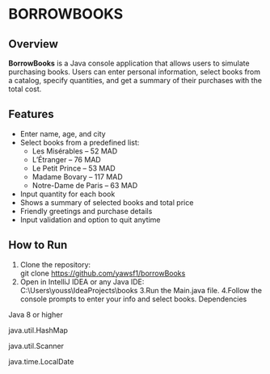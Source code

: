 # BORROWBOOKS

## Overview
**BorrowBooks** is a Java console application that allows users to simulate purchasing books. Users can enter personal information, select books from a catalog, specify quantities, and get a summary of their purchases with the total cost.

## Features
- Enter name, age, and city
- Select books from a predefined list:
  - Les Misérables – 52 MAD  
  - L’Étranger – 76 MAD  
  - Le Petit Prince – 53 MAD  
  - Madame Bovary – 117 MAD  
  - Notre-Dame de Paris – 63 MAD
- Input quantity for each book
- Shows a summary of selected books and total price
- Friendly greetings and purchase details
- Input validation and option to quit anytime

## How to Run
1. Clone the repository:  
   git clone https://github.com/yawsf1/borrowBooks
2. Open in IntelliJ IDEA or any Java IDE:
   C:\Users\youss\IdeaProjects\books
3.Run the Main.java file.
4.Follow the console prompts to enter your info and select books.
Dependencies

  Java 8 or higher
  
  java.util.HashMap
  
  java.util.Scanner
  
  java.time.LocalDate
